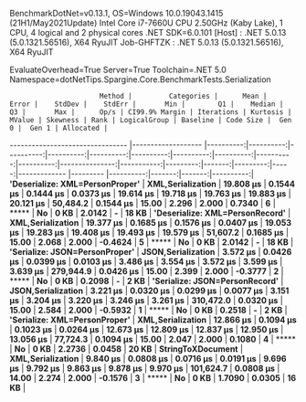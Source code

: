 
BenchmarkDotNet=v0.13.1, OS=Windows 10.0.19043.1415 (21H1/May2021Update)
Intel Core i7-7660U CPU 2.50GHz (Kaby Lake), 1 CPU, 4 logical and 2 physical cores
.NET SDK=6.0.101
  [Host]     : .NET 5.0.13 (5.0.1321.56516), X64 RyuJIT
  Job-GHFTZK : .NET 5.0.13 (5.0.1321.56516), X64 RyuJIT

EvaluateOverhead=True  Server=True  Toolchain=.NET 5.0  
Namespace=dotNetTips.Spargine.Core.BenchmarkTests.Serialization  

                          Method |         Categories |      Mean |     Error |    StdDev |    StdErr |       Min |        Q1 |    Median |        Q3 |       Max |      Op/s | CI99.9% Margin | Iterations | Kurtosis | MValue | Skewness | Rank | LogicalGroup | Baseline | Code Size |  Gen 0 |  Gen 1 | Allocated |
-------------------------------- |------------------- |----------:|----------:|----------:|----------:|----------:|----------:|----------:|----------:|----------:|----------:|---------------:|-----------:|---------:|-------:|---------:|-----:|------------- |--------- |----------:|-------:|-------:|----------:|
 **'Deserialize: XML=PersonProper'** |  **XML,Serialization** | **19.808 μs** | **0.1544 μs** | **0.1444 μs** | **0.0373 μs** | **19.614 μs** | **19.718 μs** | **19.763 μs** | **19.883 μs** | **20.121 μs** |  **50,484.2** |      **0.1544 μs** |      **15.00** |    **2.296** |  **2.000** |   **0.7340** |    **6** |            ***** |       **No** |      **0 KB** | **2.0142** |      **-** |     **18 KB** |
 **'Deserialize: XML=PersonRecord'** |  **XML,Serialization** | **19.377 μs** | **0.1685 μs** | **0.1576 μs** | **0.0407 μs** | **19.053 μs** | **19.283 μs** | **19.408 μs** | **19.493 μs** | **19.579 μs** |  **51,607.2** |      **0.1685 μs** |      **15.00** |    **2.068** |  **2.000** |  **-0.4624** |    **5** |            ***** |       **No** |      **0 KB** | **2.0142** |      **-** |     **18 KB** |
  **'Serialize: JSON=PersonProper'** | **JSON,Serialization** |  **3.572 μs** | **0.0426 μs** | **0.0399 μs** | **0.0103 μs** |  **3.486 μs** |  **3.554 μs** |  **3.572 μs** |  **3.599 μs** |  **3.639 μs** | **279,944.9** |      **0.0426 μs** |      **15.00** |    **2.399** |  **2.000** |  **-0.3777** |    **2** |            ***** |       **No** |      **0 KB** | **0.2098** |      **-** |      **2 KB** |
  **'Serialize: JSON=PersonRecord'** | **JSON,Serialization** |  **3.221 μs** | **0.0320 μs** | **0.0299 μs** | **0.0077 μs** |  **3.151 μs** |  **3.204 μs** |  **3.220 μs** |  **3.246 μs** |  **3.261 μs** | **310,472.0** |      **0.0320 μs** |      **15.00** |    **2.584** |  **2.000** |  **-0.5932** |    **1** |            ***** |       **No** |      **0 KB** | **0.2518** |      **-** |      **2 KB** |
   **'Serialize: XML=PersonProper'** |  **XML,Serialization** | **12.866 μs** | **0.1094 μs** | **0.1023 μs** | **0.0264 μs** | **12.673 μs** | **12.809 μs** | **12.837 μs** | **12.950 μs** | **13.056 μs** |  **77,724.3** |      **0.1094 μs** |      **15.00** |    **2.047** |  **2.000** |   **0.1080** |    **4** |            ***** |       **No** |      **0 KB** | **2.2736** | **0.0458** |     **20 KB** |
               **StringToXDocument** |  **XML,Serialization** |  **9.840 μs** | **0.0808 μs** | **0.0716 μs** | **0.0191 μs** |  **9.696 μs** |  **9.792 μs** |  **9.863 μs** |  **9.878 μs** |  **9.970 μs** | **101,624.7** |      **0.0808 μs** |      **14.00** |    **2.274** |  **2.000** |  **-0.1576** |    **3** |            ***** |       **No** |      **0 KB** | **1.7090** | **0.0305** |     **16 KB** |
